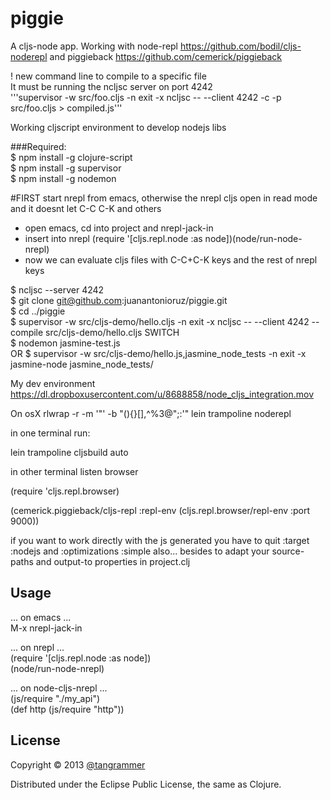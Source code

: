 # piggie

A cljs-node app.
Working with node-repl  https://github.com/bodil/cljs-noderepl  and piggieback https://github.com/cemerick/piggieback


! new command line to compile to a specific file   
It must be running the ncljsc server on port 4242   
'''supervisor -w src/foo.cljs -n exit -x ncljsc -- --client 4242 -c -p src/foo.cljs > compiled.js'''


Working cljscript environment to develop nodejs libs

###Required:   
$ npm install -g clojure-script   
$ npm install -g supervisor   
$ npm install -g nodemon   

#FIRST start nrepl from emacs, otherwise the nrepl cljs open in read mode and it doesnt let C-C C-K and others   
+ open emacs, cd into project and nrepl-jack-in
+ insert into nrepl (require '[cljs.repl.node :as node])(node/run-node-nrepl) 
+ now we can evaluate cljs files with C-C+C-K keys and the rest of nrepl keys 

$ ncljsc --server 4242   
$ git clone git@github.com:juanantonioruz/piggie.git   
$ cd ../piggie  
$ supervisor -w src/cljs-demo/hello.cljs -n exit -x ncljsc -- --client 4242 --compile src/cljs-demo/hello.cljs
SWITCH  
$ nodemon jasmine-test.js  
OR
$ supervisor -w src/cljs-demo/hello.js,jasmine_node_tests -n exit -x jasmine-node jasmine_node_tests/

My dev environment    
https://dl.dropboxusercontent.com/u/8688858/node_cljs_integration.mov




On osX
rlwrap -r -m  '\"' -b "(){}[],^%3@\";:'" lein trampoline noderepl

in one terminal run: 

lein trampoline cljsbuild auto

in other terminal listen browser

(require 'cljs.repl.browser)

(cemerick.piggieback/cljs-repl
  :repl-env (cljs.repl.browser/repl-env :port 9000))


if you want to work directly with the js generated you have to quit :target :nodejs and :optimizations :simple also... besides to adapt your source-paths and output-to properties in project.clj

## Usage 


... on emacs ...    
M-x nrepl-jack-in

... on nrepl ...   
(require '[cljs.repl.node :as node])   
(node/run-node-nrepl)   

... on node-cljs-nrepl ...   
(js/require "./my_api")   
(def http (js/require "http"))   




## License

Copyright © 2013 [@tangrammer](https://twitter.com/tangrammer)

Distributed under the Eclipse Public License, the same as Clojure.
